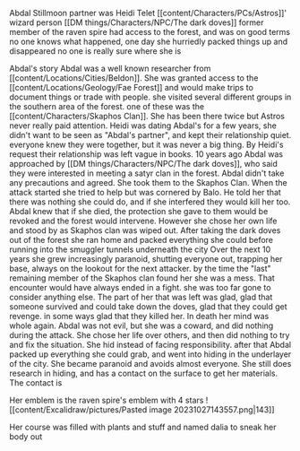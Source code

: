 Abdal Stillmoon 
partner was Heidi Telet
[[content/Characters/PCs/Astros]]' wizard person
[[DM things/Characters/NPC/The dark doves]]
former member of the raven spire
had access to the forest, and was on good terms
no one knows what happened, one day she hurriedly packed things up and disappeared
no one is really sure where she is

Abdal's story
	Abdal was a well known researcher from [[content/Locations/Cities/Beldon]]. She was granted access to the [[content/Locations/Geology/Fae Forest]] and would make trips to document things or trade with people. she visited several different groups in the southern area of the forest. one of these was the [[content/Characters/Skaphos Clan]]. She has been there twice but Astros never really paid attention. Heidi was dating Abdal's for a few years, she didn't want to be seen as "Abdal's partner", and kept their relationship quiet. everyone knew they were together, but it was never a big thing. By Heidi's request their relationship was left vague in books.
	10 years ago Abdal was approached by [[DM things/Characters/NPC/The dark doves]], who said they were interested in meeting a satyr clan in the forest. Abdal didn't take any precautions and agreed. She took them to the Skaphos Clan. When the attack started she tried to help but was cornered by Balo. He told her that there was nothing she could do, and if she interfered they would kill her too. Abdal knew that if she died, the protection she gave to them would be revoked and the forest would intervene. However she chose her own life and stood by as Skaphos clan was wiped out. After taking the dark doves out of the forest she ran home and packed everything she could before running into the smuggler tunnels underneath the city
	Over the next 10 years she grew increasingly paranoid, shutting everyone out, trapping her base, always on the lookout for the next attacker. by the time the "last" remaining member of the Skaphos clan found her she was a mess. That encounter would have always ended in a fight. she was too far gone to consider anything else.
	The part of her that was left was glad, glad that someone survived and could take down the doves, glad that they could get revenge. in some ways glad that they killed her. In death her mind was whole again.
	 Abdal was not evil, but she was a coward, and did nothing during the attack. She chose her life over others, and then did nothing to try and fix the situation. She hid instead of facing responsibility. 
    after that Abdal packed up everything she could grab, and went into hiding in the underlayer of the city. She became paranoid and avoids almost everyone. She still does research in hiding, and has a contact on the surface to get her materials. The contact is 

Her emblem is the raven spire's emblem with 4 stars
![[content/Excalidraw/pictures/Pasted image 20231027143557.png|143]]

Her course was filled with plants and stuff and named dalia to sneak her body out

